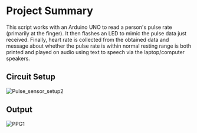 # Project Summary

This script works with an Arduino UNO to read a person's pulse rate (primarily at the finger).
It then flashes an LED to mimic the pulse data just received. Finally, heart rate is collected 
from the obtained data and message about whether the pulse rate is within normal resting range is
both printed and played on audio using text to speech via the laptop/computer speakers.

## Circuit Setup
![Pulse_sensor_setup2](https://github.com/JoelANB/Arduino-Projects/assets/60829930/44531b85-c3f8-4cdc-8fa3-b16fb2afe1ae)

## Output
![PPG1](https://github.com/JoelANB/Arduino-Projects/assets/60829930/e10f8fc9-89b2-47eb-93ea-f4af5186df47)

